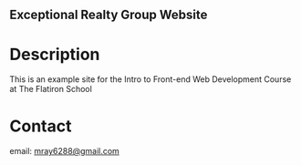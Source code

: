 Exceptional Realty Group Website
---

# Description

This is an example site for the Intro to Front-end Web Development Course at The Flatiron School

# Contact

email: mray6288@gmail.com
